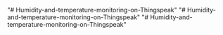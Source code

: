 "# Humidity-and-temperature-monitoring-on-Thingspeak" 
"# Humidity-and-temperature-monitoring-on-Thingspeak" 
"# Humidity-and-temperature-monitoring-on-Thingspeak" 
